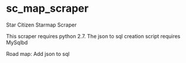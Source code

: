 # sc_map_scraper
Star Citizen Starmap Scraper

This scraper requires python 2.7.
The json to sql creation script requires MySqlbd

Road map:
Add json to sql
